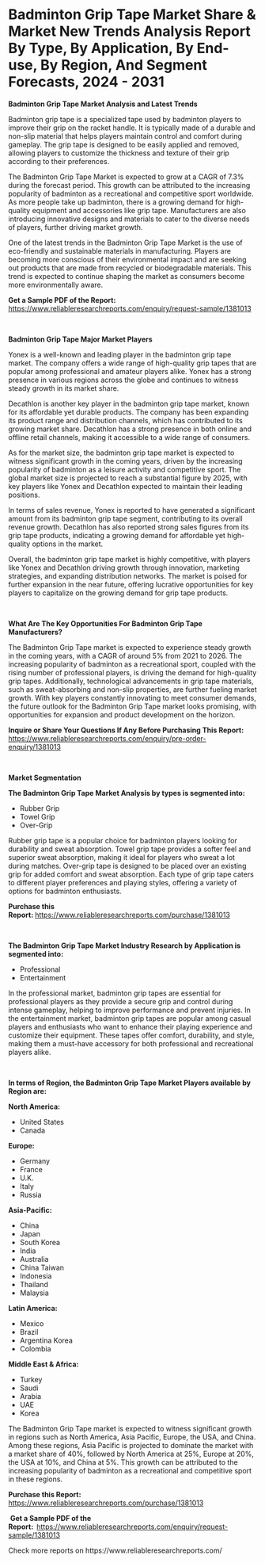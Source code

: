 <p><h1>Badminton Grip Tape Market Share & Market New Trends Analysis Report By Type, By Application, By End-use, By Region, And Segment Forecasts, 2024 - 2031</h1></p><p><strong>Badminton Grip Tape Market Analysis and Latest Trends</strong></p>
<p><p>Badminton grip tape is a specialized tape used by badminton players to improve their grip on the racket handle. It is typically made of a durable and non-slip material that helps players maintain control and comfort during gameplay. The grip tape is designed to be easily applied and removed, allowing players to customize the thickness and texture of their grip according to their preferences.</p><p>The Badminton Grip Tape Market is expected to grow at a CAGR of 7.3% during the forecast period. This growth can be attributed to the increasing popularity of badminton as a recreational and competitive sport worldwide. As more people take up badminton, there is a growing demand for high-quality equipment and accessories like grip tape. Manufacturers are also introducing innovative designs and materials to cater to the diverse needs of players, further driving market growth.</p><p>One of the latest trends in the Badminton Grip Tape Market is the use of eco-friendly and sustainable materials in manufacturing. Players are becoming more conscious of their environmental impact and are seeking out products that are made from recycled or biodegradable materials. This trend is expected to continue shaping the market as consumers become more environmentally aware.</p></p>
<p><strong>Get a Sample PDF of the Report:&nbsp;</strong> <a href="https://www.reliableresearchreports.com/enquiry/request-sample/1381013">https://www.reliableresearchreports.com/enquiry/request-sample/1381013</a></p>
<p>&nbsp;</p>
<p><strong>Badminton Grip Tape Major Market Players</strong></p>
<p><p>Yonex is a well-known and leading player in the badminton grip tape market. The company offers a wide range of high-quality grip tapes that are popular among professional and amateur players alike. Yonex has a strong presence in various regions across the globe and continues to witness steady growth in its market share.</p><p>Decathlon is another key player in the badminton grip tape market, known for its affordable yet durable products. The company has been expanding its product range and distribution channels, which has contributed to its growing market share. Decathlon has a strong presence in both online and offline retail channels, making it accessible to a wide range of consumers.</p><p>As for the market size, the badminton grip tape market is expected to witness significant growth in the coming years, driven by the increasing popularity of badminton as a leisure activity and competitive sport. The global market size is projected to reach a substantial figure by 2025, with key players like Yonex and Decathlon expected to maintain their leading positions.</p><p>In terms of sales revenue, Yonex is reported to have generated a significant amount from its badminton grip tape segment, contributing to its overall revenue growth. Decathlon has also reported strong sales figures from its grip tape products, indicating a growing demand for affordable yet high-quality options in the market.</p><p>Overall, the badminton grip tape market is highly competitive, with players like Yonex and Decathlon driving growth through innovation, marketing strategies, and expanding distribution networks. The market is poised for further expansion in the near future, offering lucrative opportunities for key players to capitalize on the growing demand for grip tape products.</p></p>
<p>&nbsp;</p>
<p><strong>What Are The Key Opportunities For Badminton Grip Tape Manufacturers?</strong></p>
<p><p>The Badminton Grip Tape market is expected to experience steady growth in the coming years, with a CAGR of around 5% from 2021 to 2026. The increasing popularity of badminton as a recreational sport, coupled with the rising number of professional players, is driving the demand for high-quality grip tapes. Additionally, technological advancements in grip tape materials, such as sweat-absorbing and non-slip properties, are further fueling market growth. With key players constantly innovating to meet consumer demands, the future outlook for the Badminton Grip Tape market looks promising, with opportunities for expansion and product development on the horizon.</p></p>
<p><strong>Inquire or Share Your Questions If Any Before Purchasing This Report:</strong> <a href="https://www.reliableresearchreports.com/enquiry/pre-order-enquiry/1381013">https://www.reliableresearchreports.com/enquiry/pre-order-enquiry/1381013</a></p>
<p>&nbsp;</p>
<p><strong>Market Segmentation</strong></p>
<p><strong>The Badminton Grip Tape Market Analysis by types is segmented into:</strong></p>
<p><ul><li>Rubber Grip</li><li>Towel Grip</li><li>Over-Grip</li></ul></p>
<p><p>Rubber grip tape is a popular choice for badminton players looking for durability and sweat absorption. Towel grip tape provides a softer feel and superior sweat absorption, making it ideal for players who sweat a lot during matches. Over-grip tape is designed to be placed over an existing grip for added comfort and sweat absorption. Each type of grip tape caters to different player preferences and playing styles, offering a variety of options for badminton enthusiasts.</p></p>
<p><strong>Purchase this Report:&nbsp;</strong><a href="https://www.reliableresearchreports.com/purchase/1381013">https://www.reliableresearchreports.com/purchase/1381013</a></p>
<p>&nbsp;</p>
<p><strong>The Badminton Grip Tape Market Industry Research by Application is segmented into:</strong></p>
<p><ul><li>Professional</li><li>Entertainment</li></ul></p>
<p><p>In the professional market, badminton grip tapes are essential for professional players as they provide a secure grip and control during intense gameplay, helping to improve performance and prevent injuries. In the entertainment market, badminton grip tapes are popular among casual players and enthusiasts who want to enhance their playing experience and customize their equipment. These tapes offer comfort, durability, and style, making them a must-have accessory for both professional and recreational players alike.</p></p>
<p>&nbsp;</p>
<p><strong>In terms of Region, the Badminton Grip Tape Market Players available by Region are:</strong></p>
<p>
    <p> <strong> North America: </strong>
        <ul>
            <li>United States</li>
            <li>Canada</li>
        </ul>
        </p> 
    <p> <strong> Europe: </strong>
        <ul>
            <li>Germany</li>
            <li>France</li>
            <li>U.K.</li>
            <li>Italy</li>
            <li>Russia</li>
        </ul>
        </p> 
    <p> <strong> Asia-Pacific: </strong>
        <ul>
            <li>China</li>
            <li>Japan</li>
            <li>South Korea</li>
            <li>India</li>
            <li>Australia</li>
            <li>China Taiwan</li>
            <li>Indonesia</li>
            <li>Thailand</li>
            <li>Malaysia</li>
        </ul>
        </p> 
    <p> <strong> Latin America: </strong>
        <ul>
            <li>Mexico</li>
            <li>Brazil</li>
            <li>Argentina Korea</li>
            <li>Colombia</li>
        </ul>
        </p> 
    <p> <strong> Middle East & Africa: </strong>
        <ul>
            <li>Turkey</li>
            <li>Saudi</li>
            <li>Arabia</li>
            <li>UAE</li>
            <li>Korea</li>
        </ul>
    </p>
    </p>
<p><p>The Badminton Grip Tape market is expected to witness significant growth in regions such as North America, Asia Pacific, Europe, the USA, and China. Among these regions, Asia Pacific is projected to dominate the market with a market share of 40%, followed by North America at 25%, Europe at 20%, the USA at 10%, and China at 5%. This growth can be attributed to the increasing popularity of badminton as a recreational and competitive sport in these regions.</p></p>
<p><strong>Purchase this Report: </strong><a href="https://www.reliableresearchreports.com/purchase/1381013">https://www.reliableresearchreports.com/purchase/1381013</a></p>
<p>&nbsp;<strong>Get a Sample PDF of the Report:&nbsp;&nbsp;</strong><a href="https://www.reliableresearchreports.com/enquiry/request-sample/1381013">https://www.reliableresearchreports.com/enquiry/request-sample/1381013</a></p>
<p><strong></strong></p>
<p>Check more reports on https://www.reliableresearchreports.com/</p>